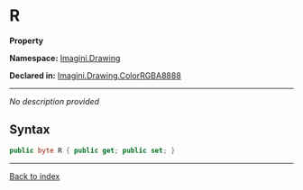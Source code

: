# R

**Property**

**Namespace:** [Imagini.Drawing](Imagini.Drawing.md)

**Declared in:** [Imagini.Drawing.ColorRGBA8888](Imagini.Drawing.ColorRGBA8888.md)

------


*No description provided*

## Syntax

```csharp
public byte R { public get; public set; }
```

------

[Back to index](index.md)